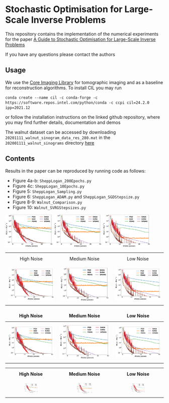 # Stochastic Optimisation for Large-Scale Inverse Problems

This repository contains the implementation of the numerical experiments for the paper [A Guide to Stochastic Optimisation for Large-Scale Inverse Problems](https://arxiv.org/abs/2406.06342)

If you have any questions please contact the authors

## Usage

We use the [Core Imaging Library](https://github.com/TomographicImaging/CIL) for tomographic imaging and as a baseline for reconstruction algorithms. To install CIL you may run
```
conda create --name cil -c conda-forge -c https://software.repos.intel.com/python/conda -c ccpi cil=24.2.0 ipp=2021.12
```

or follow the installation instructions on the linked github repository, where you may find further details, documentation and demos

The walnut dataset can be accessed by downloading `20201111_walnut_sinogram_data_res_280.mat` in the `202001111_walnut_sinograms` directory [here](https://zenodo.org/records/4279549)

## Contents

Results in the paper can be reproduced by running code as follows:

* Figure 4a-b:  `SheppLogan_200Epochs.py`
* Figure 4c: `SheppLogan_10Epochs.py`
* Figure 5: `SheppLogan_Sampling.py`
* Figure 6: `SheppLogan_ADAM.py` and `SheppLogan_SGDStepsize.py`
* Figure 8-9: `Walnut_Comparison.py`
* Figure 10: `Walnut_SVRGStepsizes.py`


<p float="left">
  <img src="figures/WalnutFinal_50Intensity60Subsets_40EpochsDiffYlim.png" style = "width: 30%" />
  <img src="figures/WalnutFinal_250Intensity60Subsets_40EpochsDiffYlim.png" style = "width: 30%" /> 
  <img src="figures/WalnutFinal_5000Intensity60Subsets_40EpochsDiffYlim.png" style = "width: 30%" />
</p>


<table>
  <tr>
    <td>High Noise</td>
     <td>Medium Noise</td>
     <td>Low Noise</td>
  </tr>
  <tr>
      <td><img src="figures/WalnutFinal_50Intensity60Subsets_40EpochsDiffYlim.png" width="300" /></td>
  <td><img src="figures/WalnutFinal_250Intensity60Subsets_40EpochsDiffYlim.png" width="300" /></td> 
  <td><img src="figures/WalnutFinal_5000Intensity60Subsets_40EpochsDiffYlim.png" width="300" /></td>
  </tr>
 </table>

| High Noise | Medium Noise | Low Noise | 
| --- | --- | --- |
| ![High Noise](figures/WalnutFinal_50Intensity60Subsets_40EpochsDiffYlim.png "high noise")| ![Medium NOise](figures/WalnutFinal_250Intensity60Subsets_40EpochsDiffYlim.png "medium noise")| ![Low Noise](figures/WalnutFinal_5000Intensity60Subsets_40EpochsDiffYlim.png "low noise")|

<style>
  table {
    border-collapse: collapse;
  }
  table, th, td {
    border: none;
  }
  th, td {
    padding: 10px;
    text-align: center;
  }
</style>

<table>
  <tr>
    <th>High Noise</th>
    <th>Medium Noise</th>
    <th>Low Noise</th>
  </tr>
  <tr>
    <td><img src="figures/WalnutFinal_50Intensity60Subsets_40EpochsDiffYlim.png" alt="high noise" style="width: 30%;"></td>
    <td><img src="figures/WalnutFinal_250Intensity60Subsets_40EpochsDiffYlim.png" alt="medium noise" style="width: 30%;"></td>
    <td><img src="figures/WalnutFinal_5000Intensity60Subsets_40EpochsDiffYlim.png" alt="low noise" style="width: 30%;"></td>
  </tr>
</table>


<!-- ![High Noise](figures/WalnutFinal_50Intensity60Subsets_40EpochsDiffYlim.png "high noise") ![Medium NOise](figures/WalnutFinal_250Intensity60Subsets_40EpochsDiffYlim.png "medium noise")  ![Low Noise](figures/WalnutFinal_5000Intensity60Subsets_40EpochsDiffYlim.png "low noise") -->